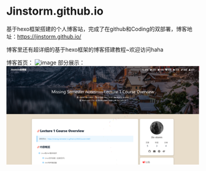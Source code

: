 # Jinstorm.github.io
基于hexo框架搭建的个人博客站，完成了在github和Coding的双部署，博客地址：https://jinstorm.github.io/ 

博客里还有超详细的基于hexo框架的博客搭建教程~欢迎访问haha

博客首页：
![image](https://github.com/Jinstorm/Jinstorm.github.io/blob/main/%E9%A6%96%E9%A1%B5.PNG)
部分展示：
![image](https://github.com/Jinstorm/Jinstorm.github.io/blob/main/%E5%8D%9A%E6%96%87.PNG)
